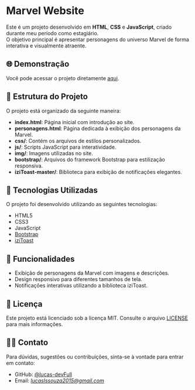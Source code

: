 # Marvel Website

Este é um projeto desenvolvido em **HTML**, **CSS** e **JavaScript**, criado durante meu período como estagiário.  
O objetivo principal é apresentar personagens do universo Marvel de forma interativa e visualmente atraente.

## 🌐 Demonstração

Você pode acessar o projeto diretamente [aqui](https://lucas-devFull.github.io/marvel-website/).

## 📁 Estrutura do Projeto

O projeto está organizado da seguinte maneira:

- **index.html**: Página inicial com introdução ao site.
- **personagens.html**: Página dedicada à exibição dos personagens da Marvel.
- **css/**: Contém os arquivos de estilos personalizados.
- **js/**: Scripts JavaScript para interatividade.
- **img/**: Imagens utilizadas no site.
- **bootstrap/**: Arquivos do framework Bootstrap para estilização responsiva.
- **iziToast-master/**: Biblioteca para exibição de notificações elegantes.

## 🚀 Tecnologias Utilizadas

O projeto foi desenvolvido utilizando as seguintes tecnologias:

- HTML5
- CSS3
- JavaScript
- [Bootstrap](https://getbootstrap.com/)
- [iziToast](https://izitoast.marcelodolce.com/)

## 📌 Funcionalidades

- Exibição de personagens da Marvel com imagens e descrições.
- Design responsivo para diferentes tamanhos de tela.
- Notificações interativas utilizando a biblioteca iziToast.

## 📄 Licença

Este projeto está licenciado sob a licença MIT. Consulte o arquivo [LICENSE](LICENSE) para mais informações.

## 🙋‍♂️ Contato

Para dúvidas, sugestões ou contribuições, sinta-se à vontade para entrar em contato:

- GitHub: [@lucas-devFull](https://github.com/lucas-devFull)
- Email: *lucaslssouza2015@gmail.com*
